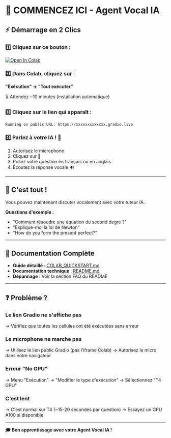 # 🚀 COMMENCEZ ICI - Agent Vocal IA

## ⚡ Démarrage en 2 Clics

### 1️⃣ Cliquez sur ce bouton :

[![Open In Colab](https://colab.research.google.com/assets/colab-badge.svg)](https://colab.research.google.com/github/Romainmlt123/agent_vocal_IA/blob/main/setup_colab.ipynb)

### 2️⃣ Dans Colab, cliquez sur :

**"Exécution" → "Tout exécuter"**

⏳ Attendez ~10 minutes (installation automatique)

### 3️⃣ Cliquez sur le lien qui apparaît :

```
Running on public URL: https://xxxxxxxxxxxxx.gradio.live
```

### 4️⃣ Parlez à votre IA ! 🎤

1. Autorisez le microphone
2. Cliquez sur 🎤
3. Posez votre question en français ou en anglais
4. Écoutez la réponse vocale 🔊

---

## 🎯 C'est tout !

Vous pouvez maintenant discuter vocalement avec votre tuteur IA.

**Questions d'exemple :**
- "Comment résoudre une équation du second degré ?"
- "Explique-moi la loi de Newton"
- "How do you form the present perfect?"

---

## 📖 Documentation Complète

- **Guide détaillé** : [COLAB_QUICKSTART.md](COLAB_QUICKSTART.md)
- **Documentation technique** : [README.md](README.md)
- **Dépannage** : Voir la section FAQ du README

---

## ❓ Problème ?

### Le lien Gradio ne s'affiche pas
→ Vérifiez que toutes les cellules ont été exécutées sans erreur

### Le microphone ne marche pas
→ Utilisez le lien public Gradio (pas l'iframe Colab)
→ Autorisez le micro dans votre navigateur

### Erreur "No GPU"
→ Menu "Exécution" → "Modifier le type d'exécution" → Sélectionnez "T4 GPU"

### C'est lent
→ C'est normal sur T4 (~15-20 secondes par question)
→ Essayez un GPU A100 si disponible

---

**🎓 Bon apprentissage avec votre Agent Vocal IA !**
